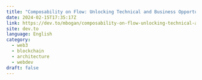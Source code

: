 ```yaml
---
title: "Composability on Flow: Unlocking Technical and Business Opportunities"
date: 2024-02-15T17:35:17Z
link: https://dev.to/mbogan/composability-on-flow-unlocking-technical-and-business-opportunities-4c4h?utm_medium=RSS&utm_source=news.12bit.vn
site: dev.to
language: English
category:
  - web3
  - blockchain
  - architecture
  - webdev
draft: false
---
```

